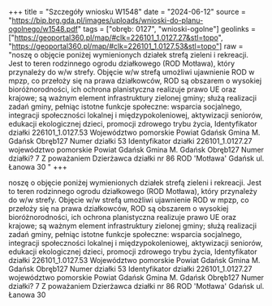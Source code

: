 +++
title = "Szczegóły wniosku W1548"
date = "2024-06-12"
source = "https://bip.brg.gda.pl/images/uploads/wnioski-do-planu-ogolnego/w1548.pdf"
tags = ["obręb: 0127", "wnioski-ogolne"]
geolinks = ["https://geoportal360.pl/map/#clk=226101_1.0127.27&stl=topo", "https://geoportal360.pl/map/#clk=226101_1.0127.53&stl=topo"]
raw = "noszę o objęcie poniżej wymienionych działek strefą zieleni i rekreacji. Jest to teren rodzinnego ogrodu działkowego (ROD Motława), który przynależy do w/w strefy. Objęcie w/w strefą umożliwi ujawnienie ROD w mpzp, co przełoży się na prawa działkowców, ROD są obszarem o wysokiej bioróżnorodności, ich ochrona planistyczna realizuje prawo UE oraz krajowe; są ważnym element infrastruktury zielonej gminy; służą realizacji zadań gminy, pełniąc istotne funkcje społeczne: wsparcia socjalnego, integracji społeczności lokalnej i międzypokoleniowej, aktywizacji seniorów, edukacji ekologicznej dzieci, promocji zdrowego trybu życia, Identyfikator działki 226101_1.0127.53 Województwo pomorskie Powiat Gdańsk Gmina M. Gdańsk Obręb127 Numer działki 53 Identyfikator działki 226101_1.0127.27 województwo pomorskie Powiat Gdańsk Gmina M. Gdańsk Obręb127 Numer działki? 7 Z poważaniem Dzierżawca działki nr 86 ROD 'Motława' Gdańsk ul. Łanowa 30 "
+++

noszę o objęcie poniżej wymienionych działek strefą zieleni i rekreacji. Jest to teren
rodzinnego ogrodu działkowego (ROD Motława), który przynależy do w/w strefy. Objęcie w/w
strefą umożliwi ujawnienie ROD w mpzp, co przełoży się na prawa działkowców, ROD są
obszarem o wysokiej bioróżnorodności, ich ochrona planistyczna realizuje prawo UE oraz
krajowe; są ważnym element infrastruktury zielonej gminy; służą realizacji zadań gminy, pełniąc
istotne funkcje społeczne: wsparcia socjalnego, integracji społeczności lokalnej i
międzypokoleniowej, aktywizacji seniorów, edukacji ekologicznej dzieci, promocji zdrowego
trybu życia, Identyfikator działki 226101_1.0127.53 Województwo pomorskie Powiat Gdańsk
Gmina M. Gdańsk Obręb127 Numer działki 53 Identyfikator działki 226101_1.0127.27
województwo pomorskie Powiat Gdańsk Gmina M. Gdańsk Obręb127 Numer działki? 7 Z
poważaniem Dzierżawca działki nr 86 ROD 'Motława' Gdańsk ul. Łanowa 30



